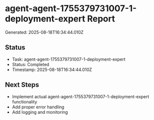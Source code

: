 # agent-agent-1755379731007-1-deployment-expert Report

Generated: 2025-08-18T16:34:44.010Z

## Status
- Task: agent-agent-1755379731007-1-deployment-expert
- Status: Completed
- Timestamp: 2025-08-18T16:34:44.010Z

## Next Steps
- Implement actual agent-agent-1755379731007-1-deployment-expert functionality
- Add proper error handling
- Add logging and monitoring
